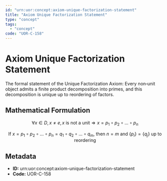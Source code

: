 ```yaml
---
id: "urn:uor:concept:axiom-unique-factorization-statement"
title: "Axiom Unique Factorization Statement"
type: "concept"
tags:
  - "concept"
code: "UOR-C-158"
---
```


# Axiom Unique Factorization Statement

The formal statement of the Unique Factorization Axiom: Every non‑unit object admits a finite product decomposition into primes, and this decomposition is unique up to reordering of factors.

## Mathematical Formulation

$$
\forall x \in D, x \neq e, x \text{ is not a unit} \Rightarrow x = p_1 \circ p_2 \circ \ldots \circ p_n
$$

$$
\text{If } x = p_1 \circ p_2 \circ \ldots \circ p_n = q_1 \circ q_2 \circ \ldots \circ q_m \text{, then } n = m \text{ and } \{p_i\} = \{q_j\} \text{ up to reordering}
$$

## Metadata

- **ID:** urn:uor:concept:axiom-unique-factorization-statement
- **Code:** UOR-C-158
